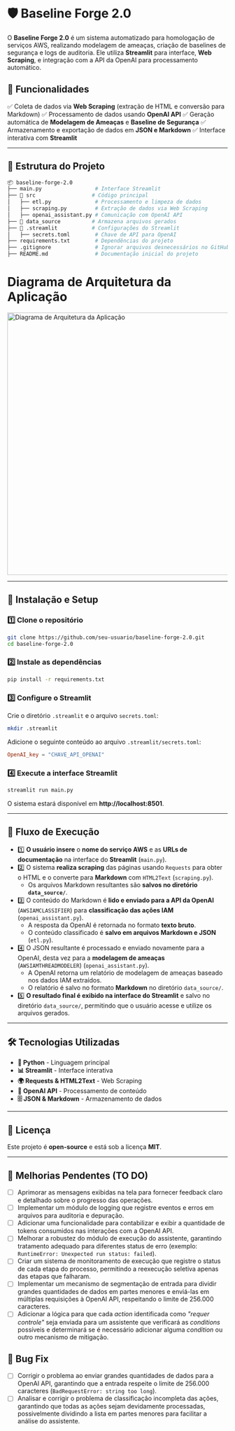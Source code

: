 # 🛡️ Baseline Forge 2.0

O **Baseline Forge 2.0** é um sistema automatizado para homologação de serviços AWS, realizando modelagem de ameaças, criação de baselines de segurança e logs de auditoria. Ele utiliza **Streamlit** para interface, **Web Scraping**, e integração com a API da OpenAI para processamento automático.

## 📌 Funcionalidades
✅ Coleta de dados via **Web Scraping** (extração de HTML e conversão para Markdown)
✅ Processamento de dados usando **OpenAI API**
✅ Geração automática de **Modelagem de Ameaças** e **Baseline de Segurança**
✅ Armazenamento e exportação de dados em **JSON e Markdown**
✅ Interface interativa com **Streamlit**

---

## 📂 Estrutura do Projeto

```bash
📦 baseline-forge-2.0
├── main.py                 # Interface Streamlit
├── 📂 src                  # Código principal
│   ├── etl.py              # Processamento e limpeza de dados
│   ├── scraping.py         # Extração de dados via Web Scraping
│   ├── openai_assistant.py # Comunicação com OpenAI API
├── 📂 data_source          # Armazena arquivos gerados
├── 📂 .streamlit           # Configurações do Streamlit
│   ├── secrets.toml        # Chave de API para OpenAI
├── requirements.txt        # Dependências do projeto
├── .gitignore              # Ignorar arquivos desnecessários no GitHub
├── README.md               # Documentação inicial do projeto
```

# Diagrama de Arquitetura da Aplicação

<img src="diagramas/diagrama_arquitetura_aplicacao.png" alt="Diagrama de Arquitetura da Aplicação" width="600">

---

## 🚀 Instalação e Setup

### 1️⃣ **Clone o repositório**
```bash
git clone https://github.com/seu-usuario/baseline-forge-2.0.git
cd baseline-forge-2.0
```

### 2️⃣ **Instale as dependências**
```bash
pip install -r requirements.txt
```

### 3️⃣ **Configure o Streamlit**
Crie o diretório `.streamlit` e o arquivo `secrets.toml`:
```bash
mkdir .streamlit
```
Adicione o seguinte conteúdo ao arquivo `.streamlit/secrets.toml`:
```toml
OpenAI_key = "CHAVE_API_OPENAI"
```

### 4️⃣ **Execute a interface Streamlit**
```bash
streamlit run main.py
```
O sistema estará disponível em **http://localhost:8501**.

---

## 📡 Fluxo de Execução

- 1️⃣ **O usuário insere** o **nome do serviço AWS** e as **URLs de documentação** na interface do **Streamlit** (`main.py`).  
- 2️⃣ O sistema **realiza scraping** das páginas usando `Requests` para obter o HTML e o converte para **Markdown** com `HTML2Text` (`scraping.py`).  
   - Os arquivos Markdown resultantes são **salvos no diretório `data_source/`**.  
- 3️⃣ O conteúdo do Markdown é **lido e enviado para a API da OpenAI** (`AWSIAMCLASSIFIER`) para **classificação das ações IAM** (`openai_assistant.py`).  
   - A resposta da OpenAI é retornada no formato **texto bruto**.  
   - O conteúdo classificado é **salvo em arquivos Markdown e JSON** (`etl.py`).  
- 4️⃣ O JSON resultante é processado e enviado novamente para a OpenAI, desta vez para a **modelagem de ameaças** (`AWSIAMTHREADMODELER`) (`openai_assistant.py`).  
   - A OpenAI retorna um relatório de modelagem de ameaças baseado nos dados IAM extraídos.  
   - O relatório é salvo no formato **Markdown** no diretório `data_source/`.  
- 5️⃣ **O resultado final é exibido na interface do Streamlit** e salvo no diretório `data_source/`, permitindo que o usuário acesse e utilize os arquivos gerados.  

---

## 🛠️ Tecnologias Utilizadas
- **🐍 Python** - Linguagem principal
- **📊 Streamlit** - Interface interativa
- **🌍 Requests & HTML2Text** - Web Scraping
- **🤖 OpenAI API** - Processamento de conteúdo
- **🗄️ JSON & Markdown** - Armazenamento de dados

---

## 📜 Licença

Este projeto é **open-source** e está sob a licença **MIT**.

---

## 📌 Melhorias Pendentes (TO DO)  

- [ ] Aprimorar as mensagens exibidas na tela para fornecer feedback claro e detalhado sobre o progresso das operações.  
- [ ] Implementar um módulo de logging que registre eventos e erros em arquivos para auditoria e depuração.  
- [ ] Adicionar uma funcionalidade para contabilizar e exibir a quantidade de tokens consumidos nas interações com a OpenAI API.  
- [ ] Melhorar a robustez do módulo de execução do assistente, garantindo tratamento adequado para diferentes status de erro (exemplo: `RuntimeError: Unexpected run status: failed`).  
- [ ] Criar um sistema de monitoramento de execução que registre o status de cada etapa do processo, permitindo a reexecução seletiva apenas das etapas que falharam.  
- [ ] Implementar um mecanismo de segmentação de entrada para dividir grandes quantidades de dados em partes menores e enviá-las em múltiplas requisições à OpenAI API, respeitando o limite de 256.000 caracteres.  
- [ ] Adicionar a lógica para que cada *action* identificada como *"requer controle"* seja enviada para um assistente que verificará as *conditions* possíveis e determinará se é necessário adicionar alguma *condition* ou outro mecanismo de mitigação.  

## 🐛 Bug Fix  

- [ ] Corrigir o problema ao enviar grandes quantidades de dados para a OpenAI API, garantindo que a entrada respeite o limite de 256.000 caracteres (`BadRequestError: string too long`).  
- [ ] Analisar e corrigir o problema de classificação incompleta das ações, garantindo que todas as ações sejam devidamente processadas, possivelmente dividindo a lista em partes menores para facilitar a análise do assistente.

